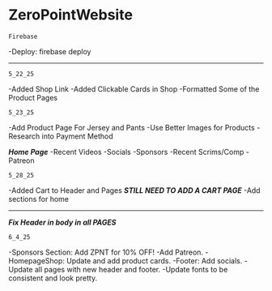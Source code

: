 # ZeroPointWebsite

    Firebase
-Deploy: firebase deploy
****************************

    5_22_25
-Added Shop Link
-Added Clickable Cards in Shop
-Formatted Some of the Product Pages


    5_23_25
-Add Product Page For Jersey and Pants
-Use Better Images for Products
-Research into Payment Method

***Home Page***
-Recent Videos
-Socials
-Sponsors
-Recent Scrims/Comp
-Patreon

    5_28_25
-Added Cart to Header and Pages
***STILL NEED TO ADD A CART PAGE***
-Add sections for home

********************
***Fix Header in body in all PAGES***

    6_4_25
-Sponsors Section: Add ZPNT for 10% OFF!
    -Add Patreon.
-HomepageShop: Update and add product cards.
-Footer: Add socials.
-Update all pages with new header and footer.
-Update fonts to be consistent and look pretty.